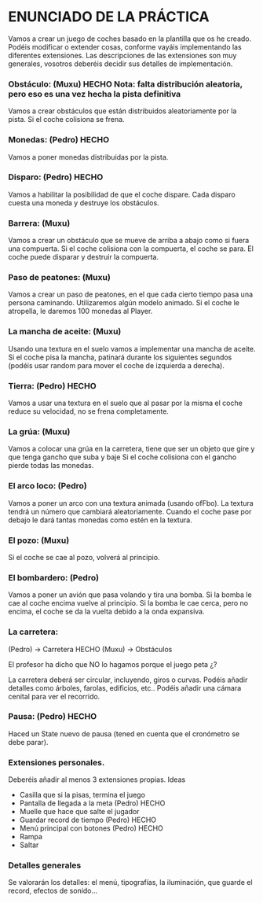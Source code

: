 # ENUNCIADO DE LA PRÁCTICA

Vamos a crear un juego de coches basado en la plantilla que os he creado. Podéis modificar o extender cosas, conforme vayáis implementando las diferentes extensiones.
Las descripciones de las extensiones son muy generales, vosotros deberéis decidir sus detalles de implementación.

### Obstáculo:	(Muxu) HECHO   Nota: falta distribución aleatoria, pero eso es una vez hecha la pista definitiva

Vamos a crear obstáculos que están distribuidos aleatoriamente por la pista.
Si el coche colisiona se frena.

### Monedas: (Pedro)	HECHO

Vamos a poner monedas distribuidas por la pista. 

### Disparo: (Pedro)	HECHO

Vamos a habilitar la posibilidad de que el coche dispare. Cada disparo cuesta una moneda y destruye los obstáculos.


### Barrera:	(Muxu)

Vamos a crear un obstáculo que se mueve de arriba a abajo como si fuera una compuerta. 
Si el coche colisiona con la compuerta, el coche se para.
El coche puede disparar y destruir la compuerta.

### Paso de peatones:	(Muxu)

Vamos a crear un paso de peatones, en el que cada cierto tiempo pasa una persona caminando. 
Utilizaremos algún modelo animado.
Si el coche le atropella, le daremos 100 monedas al Player.


### La mancha de aceite:	(Muxu)

Usando una textura en el suelo vamos a implementar una mancha de aceite. Si el coche pisa la mancha, patinará durante los siguientes segundos (podéis usar random para mover el coche de izquierda a derecha).

### Tierra:	(Pedro)	HECHO

Vamos a usar una textura en el suelo que al pasar por la misma el coche reduce su velocidad, no se frena completamente. 


### La grúa:	(Muxu)

Vamos a colocar una grúa en la carretera, tiene que ser un objeto que gire y que tenga gancho que suba y baje
Si el coche colisiona con el gancho pierde todas las monedas.

### El arco loco:	(Pedro)

Vamos a poner un arco con una textura animada (usando ofFbo). 
La textura tendrá un número que cambiará aleatoriamente.
Cuando el coche pase por debajo le dará tantas monedas como estén en la textura.


### El pozo:	(Muxu)

Si el coche se cae al pozo, volverá al principio.


### El bombardero:	(Pedro)

Vamos a poner un avión que pasa volando y tira una bomba. 
Si la bomba le cae al coche encima vuelve al principio.
Si la bomba le cae cerca, pero no encima, el coche se da la vuelta debido a la onda expansiva. 

### La carretera:

(Pedro) -> Carretera	HECHO
(Muxu) -> Obstáculos

El profesor ha dicho que NO lo hagamos porque el juego peta ¿?

La carretera deberá ser circular, incluyendo, giros o curvas.
Podéis añadir detalles como árboles, farolas, edificios, etc..
Podéis añadir una cámara cenital para ver el recorrido.

### Pausa:	(Pedro)	HECHO

Haced un State nuevo de pausa (tened en cuenta que el cronómetro se debe parar).

### Extensiones personales.

Deberéis añadir al menos 3 extensiones propias.
Ideas
- Casilla que si la pisas, termina el juego
- Pantalla de llegada a la meta	(Pedro)	HECHO
- Muelle que hace que salte el jugador
- Guardar record de tiempo	(Pedro)	HECHO
- Menú principal con botones (Pedro)	HECHO
- Rampa
- Saltar

### Detalles generales

Se valorarán los detalles: el menú, tipografías, la iluminación, que guarde el record, efectos de sonido...